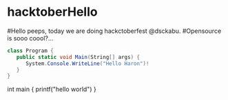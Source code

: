 # hacktoberHello 
#Hello peeps, today we are doing hackctoberfest @dsckabu. 
#Opensource is sooo coool?...

```c#
class Program {
   public static void Main(String[] args) {
      System.Console.WriteLine("Hello Haron")!
   }
}
```
int main {
printf("hello world")
}
